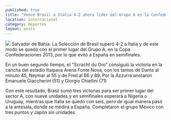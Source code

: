 ```yaml
---
published: true
title: "Vence Brasil a Italia 4-2 ahora líder del Grupo A en la Confederaciones"
location: Internacional
category: Deportes
layout: posts
---
```


![](http://i.imgur.com/mMhGb67m.jpg)
Salvador de Bahía. La Selección de Brasil superó 4-2 a Italia y de este modo se quedó con el primer lugar del Grupo A, en la Copa Confederaciones 2013, por lo que evitó a España en semifinales.

En un buen segundo tiempo, el "Scracht du Oro" consiguió la victoria en la cancha del estadio Itaipava Arena Fonte Nova, con los tantos de Dante al minuto 45, Neymar al 55 y de Fred al 66 y 89. Por la Azzurra anotaron Emanuele Giaccherini (51) y Giorgio Chiellini (71)

Con este resultado, Brasil sumó tres victorias para ser primer lugar del sector A, con nueve unidades y en semifinales esperará a Nigeria o Uruguay, mientras que Italia se quedó con seis, pero de igual manera pasó a la antesala, donde se medirá a España. Completaron el grupo México con tres puntos y Japón sin unidades.
